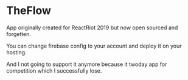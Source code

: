 # TheFlow
App originally created for ReactRiot 2019 but now open sourced and forgetten.

You can change firebase config to your account and deploy it on your hosting.

And I not going to support it anymore because it twoday app for competition which I successfully lose.
